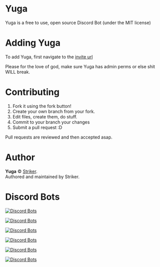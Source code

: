 # Yuga
Yuga is a free to use, open source Discord Bot (under the MIT license)

# Adding Yuga
To add Yuga, first navigate to the [invite url](https://discordapp.com/oauth2/authorize?client_id=294141889010204684&scope=bot&permissions=8)

Please for the love of god, make sure Yuga has admin perms or else shit WILL break.

# Contributing

1. Fork it using the fork button!
2. Create your own branch from your fork.
3. Edit files, create them, do stuff.
4. Commit to your branch your changes
5. Submit a pull request :D

Pull requests are reviewed and then accepted asap.

# Author

**Yuga** © [Striker](https://github.com/strikerrr).<br>
Authored and maintained by Striker.

# Discord Bots
[![Discord Bots](https://discordbots.org/api/widget/294141889010204684.png)](https://discordbots.org/bot/294141889010204684)

[![Discord Bots](https://discordbots.org/api/widget/status/294141889010204684.png)](https://discordbots.org/bot/294141889010204684)


[![Discord Bots](https://discordbots.org/api/widget/servers/294141889010204684.png)](https://discordbots.org/bot/294141889010204684)

[![Discord Bots](https://discordbots.org/api/widget/upvotes/294141889010204684.png)](https://discordbots.org/bot/294141889010204684)

[![Discord Bots](https://discordbots.org/api/widget/lib/294141889010204684.png)](https://discordbots.org/bot/294141889010204684)

[![Discord Bots](https://discordbots.org/api/widget/owner/294141889010204684.png)](https://discordbots.org/bot/294141889010204684)